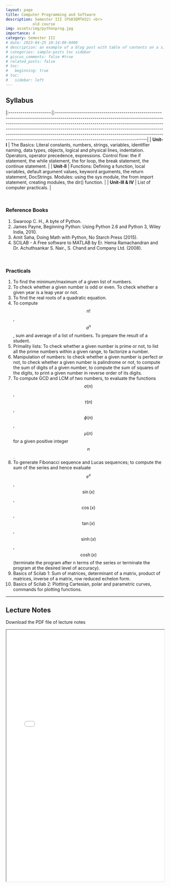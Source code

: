 ```yaml
---
layout: page
title: Computer Programming and Software
description: Semester III (PS03EMTH32) <br>
            old course
img: assets/img/pythonprog.jpg
importance: 4
category: Semester III
# date: 2023-04-25 10:14:00-0400
# description: an example of a blog post with table of contents on a sidebar
# categories: sample-posts toc sidebar
# giscus_comments: false #true
# related_posts: false
# toc:
#   beginning: true
# toc:
#   sidebar: left
---
```

## Syllabus
<!-- The below command span will be used if we change first line layout to page instead of post -->
<!-- <span style="font-size:1.3em;"> **Syllabus** </span> --> 

|:---------------------:|:---------------------------------------------------------------------------------------------------------------------------------------------------------------------------------------------------------------------------------------------------------------------------------------------------------------------------------------------------------------------------------------------------------------------------------------------------|
| **Unit-I**          | The Basics: Literal constants, numbers, strings, variables, identifier naming, data types, objects, logical and physical lines, indentation. Operators, operator precedence, expressions. Control flow: the if statement, the while statement, the for loop, the break statement, the continue statement. |
| **Unit-II**         |  Functions: Defining a function, local variables, default argument values, keyword arguments, the return statement, DocStrings. Modules: using the sys module, the from import statement, creating modules, the dir() function.                                                               |
| **Unit-III & IV**        | List of computer practicals.                                                                                                                     |

<br>

### Reference Books

1. Swaroop C. H., A byte of Python.
2. James Payne, Beginning Python: Using Python 2.6 and Python 3, Wiley India, 2010.
3.  Amit Saha, Doing Math with Python, No Starch Press (2015).
4.  SCILAB - A Free software to MATLAB by Er. Hema Ramachandran and Dr. Achuthsankar S. Nair., S. Chand and Company Ltd. (2008).

<br>

### Practicals

1. To find the minimum/maximum of a given list of numbers.
2. To check whether a given number is odd or even. To check whether a given year is a leap year or not.
3. To find the real roots of a quadratic equation.
4. To compute $$n!$$, $$a^n$$, sum and average of a list of numbers. To prepare the result of a student.
5. Primality lists: To check whether a given number is prime or not, to list all the prime numbers within a given range, to factorize a number.
6. Manipulation of numbers: to check whether a given number is perfect or not, to check whether a given number is palindrome or not, to compute the sum of digits of a given number, to compute the sum of squares of the digits, to print a given number in reverse order of its digits.
7. To compute GCD and LCM of two numbers, to evaluate the functions $$\sigma(n)$$, $$\tau(n)$$, $$\phi(n)$$, $$\mu(n)$$ for a given positive integer $$n$$.
8. To generate Fibonacci sequence and Lucas sequences; to compute the sum of the series
and hence evaluate $$e^x$$, $$\sin(x)$$, $$\cos(x)$$, $$\tan(x)$$, $$\sinh(x)$$, $$\cosh(x)$$ (terminate the program after n terms of the series or terminate the program at the desired level of accuracy).
9. Basics of Scilab 1: Sum of matrices, determinant of a matrix, product of matrices, inverse of a matrix, row reduced echelon form.
10. Basics of Scilab 2: Plotting Cartesian, polar and parametric curves, commands for plotting functions.

------------------

## Lecture Notes
<p>Download the PDF file of lecture notes <a href="/assets/pdf/PS03EMTH32.pdf" target="_blank"  class="float-none"><i class="fas fa-file-pdf" style="font-size:24px;color:red"></i></a></p>

<iframe width="100%" height="800" src="/assets/pdf/PS03EMTH32.pdf">

<!-- <object data="https://jaygmehta.com/assets/pdf/PS03EMTH32.pdf" type="application/pdf" width="100%" height="800">
    <embed src="https://jaygmehta.com/assets/pdf/PS03EMTH32.pdf">
        <p>This browser does not support PDFs. Please download the PDF to view it: <a href="https://jaygmehta.com/assets/pdf/PS03EMTH32.pdf">Download PDF</a>.</p>
    </embed>
</object> -->
